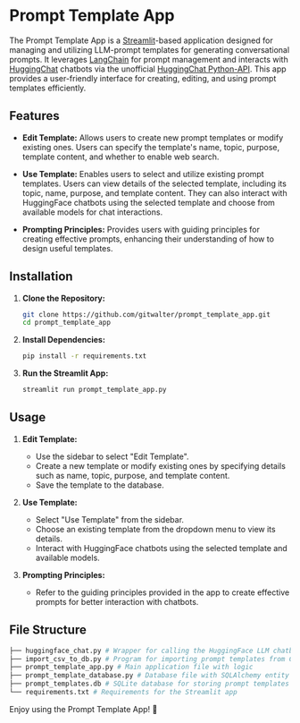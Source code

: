 # Prompt Template App

The Prompt Template App is a [Streamlit](https://streamlit.io/)-based application designed for managing and utilizing LLM-prompt templates for generating conversational prompts. It leverages [LangChain](https://python.langchain.com/v0.1/docs/modules/model_io/prompts/quick_start/) for prompt management and interacts with [HuggingChat](https://huggingface.co/chat/) chatbots via the unofficial [HuggingChat Python-API](https://github.com/Soulter/hugging-chat-api.git). This app provides a user-friendly interface for creating, editing, and using prompt templates efficiently.


## Features

- **Edit Template:** Allows users to create new prompt templates or modify existing ones. Users can specify the template's name, topic, purpose, template content, and whether to enable web search.
  
- **Use Template:** Enables users to select and utilize existing prompt templates. Users can view details of the selected template, including its topic, name, purpose, and template content. They can also interact with HuggingFace chatbots using the selected template and choose from available models for chat interactions.

- **Prompting Principles:** Provides users with guiding principles for creating effective prompts, enhancing their understanding of how to design useful templates.

## Installation

1. **Clone the Repository:**
    ```sh
    git clone https://github.com/gitwalter/prompt_template_app.git
    cd prompt_template_app
    ```

2. **Install Dependencies:**
    ```sh
    pip install -r requirements.txt
    ```

3. **Run the Streamlit App:**
    ```sh
    streamlit run prompt_template_app.py
    ```

## Usage

1. **Edit Template:**
   - Use the sidebar to select "Edit Template".
   - Create a new template or modify existing ones by specifying details such as name, topic, purpose, and template content.
   - Save the template to the database.

2. **Use Template:**
   - Select "Use Template" from the sidebar.
   - Choose an existing template from the dropdown menu to view its details.
   - Interact with HuggingFace chatbots using the selected template and available models.

3. **Prompting Principles:**
   - Refer to the guiding principles provided in the app to create effective prompts for better interaction with chatbots.

## File Structure

```sh
├── huggingface_chat.py # Wrapper for calling the HuggingFace LLM chatbot API
├── import_csv_to_db.py # Program for importing prompt templates from CSV files into the database
├── prompt_template_app.py # Main application file with logic
├── prompt_template_database.py # Database file with SQLAlchemy entity PromptTemplate
├── prompt_templates.db # SQLite database for storing prompt templates wrapped by SQLAlchemy
└── requirements.txt # Requirements for the Streamlit app
```

Enjoy using the Prompt Template App! 🚀
